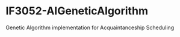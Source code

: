 IF3052-AIGeneticAlgorithm
=========================

Genetic Algorithm implementation for Acquaintanceship Scheduling